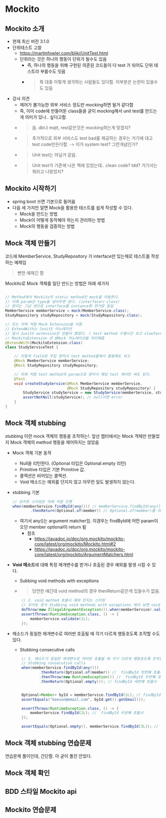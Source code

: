 # Mockito

## Mockito 소개

- 현재 최신 버전 3.1.0
- 단위테스트 고찰
  - <https://martinfowler.com/bliki/UnitTest.html>
  - 단위라는 것은 하나의 행동이 단위가 될수도 있음
    - 즉, 하나의 행동을 위해 구현된 의존된 코드들이 다 test 가 되어도 단위 테스트라 부를수도 잇음
    - > 뭐 대충 이렇게 생각하는 사람들도 있다함. 이부분은 논란이 있을수도 있음
- 강사 의견
  - 제어가 불가능한 외부 서비스 정도만 mocking하면 될거 같다함
  - 즉, 이미 code에 만들어둔 class들을 굳이 mocking해서 unit test를 만드는게 의미가 있나.. 싶다고함.
  - > 음. db나 mqtt, rest같은것은 mocking하는게 맞겠지?
  - > 추가적으로 외부 서비스도 test bad를 제공하는 경우는 거기에 대고 test code만든다함. -> 이거 system test? 그런개념인가?
  - > Unit test는 아닐거 같음.
  - > Unit test가 기존에 나온 책에 있었는데.. clean code? tdd? 거기서는 뭐라고 나왔었지?

## Mockito 시작하기

- spring boot 쓰면 기본으로 들어옴
- 다음 세 가지만 알면 Mock을 활용한 테스트를 쉽게 작성할 수 있다.
  - Mock을 만드는 방법
  - Mock이 어떻게 동작해야 하는지 관리하는 방법
  - Mock의 행동을 검증하는 방법

## Mock 객체 만들기

코드에 MemberService, StudyRepository 가 interface만 있는채로 테스트를 작성하는 예제임
> 뻔한 예제긴 함

Mockito로 Mock 객체를 일단 만드는 방법은 아래 세가지

```java

// Method에서 Mockito의 static method인 mock을 이용한다. 
// 이때 param은 type을 넣어주면 된다. (interface나 class)
// 원리는 그냥 생으로 interface를 instance화 한거랑 동일
MemberService memberService = mock(MemberService.class);
StudyRepository studyRepository = mock(StudyRepository.class);

// 또는 아래 처럼 Mock Extension을 이용
// ExtendWith는 Junit5 어노테이션
// 앞서 Junit5 extension은 만들어 봤었다. ( test method 수행시간 보고 slowTest 어노테이션 붙여라 경고 주려고)
// MockitoExtension 은 @Mock 어노테이션을 처리해줌
@ExtendWith(MockitoExtension.class)
class StudyServiceTest {

    // 이렇게 field로 주입 받아서 test method들에서 활용해도 되고
    @Mock MemberService memberService;
    @Mock StudyRepository studyRepository;

    // 아래 처럼 test method의 param으로 받아서 해당 test 에서만 써도 된다.
    @Test
    void createStudyService(@Mock MemberService memberService,
                            @Mock StudyRepository studyRepository) {
        StudyService studyService = new StudyService(memberService, studyRepository);
        assertNotNull(studyService); // null이면 error
    }
}

```

## Mock 객체 stubbing

stubbing 이란 mock 객체의 행동을 조작하는!. 앞선 챕터에서는 Mock 객체만 만들었지 Mock 객체의 method 행동을 제어하지는
않았음
  
- Mock 객체 기본 동작
  - Null을 리턴한다. (Optional 타입은 Optional.empty 리턴)
  - Primitive 타입은 기본 Primitive 값.
  - 콜렉션은 비어있는 콜렉션.
  - Void 메소드는 예외를 던지지 않고 아무런 일도 발생하지 않는다.

- stubbing 기본

  ```java
  // 모키토 스터빙은 아래 처럼 진행
  when(memberService.findById(any())) // memberService.findById(any()) 가 호출이 되면.
          .thenReturn(Optional.of(member)) // Optional.of(member)를 리턴 해라

  ```

  - 여기서 any()는 argument matcher임. 이경우는 findById에 어떤 param이 오던 member optional이 return 됨
    - 참조
      - <https://javadoc.io/doc/org.mockito/mockito-core/latest/org/mockito/Mockito.html#2>
      - <https://javadoc.io/doc/org.mockito/mockito-core/latest/org/mockito/ArgumentMatchers.html>

- **Void 메소드**에 대해 특정 매개변수를 받거나 호출된 경우 예외를 발생 시킬 수 있다.
  - Subbing void methods with exceptions
  - > 당연한 얘긴데 void method의 경우 thenReturn같은게 있을수가 없음.

  ```java
      // 2. void method 호출시 예외 던지는 스터빙
      // 모키토 문서 Stubbing void methods with exceptions 에서 보면 void method는 특수하게도 예외 스터빙은 아래처럼 해야함
      doThrow(new IllegalArgumentException()).when(memberService).validate(1L);
      assertThrows(RuntimeException.class, () -> {
          memberService.validate(1L);
      });

  ```

- 메소드가 동일한 매개변수로 여러번 호출될 때 각기 다르게 행동호도록 조작할 수도 있다.
  - Stubbing consecutive calls

  ```java
      // 3. 메소드가 동일한 매개변수로 여러번 호출될 때 각기 다르게 행동호도록 조작할 수도 있다.
      // Stubbing consecutive calls
      when(memberService.findById(any()))
              .thenReturn(Optional.of(member)) //  findById 첫번째 호출시
              .thenThrow(new RuntimeException()) //  findById 두번째 호출시
              .thenReturn(Optional.empty()); // findById 세번쨰 호출시


      Optional<Member> byId = memberService.findById(1L); // findById 첫번째 호출시
      assertEquals("keesun@email.com", byId.get().getEmail());

      assertThrows(RuntimeException.class, () -> {
          memberService.findById(2L); //  findById 두번째 호출시
      });

      assertEquals(Optional.empty(), memberService.findById(3L)); // findById 세번쨰 호출시

  ```


## Mock 객체 stubbing 연습문제

연습문제 풀이인데, 간단함. 아 굳이 풀진 안았다. 

## Mock 객체 확인

## BDD 스타일  Mockito api

## Mockito 연습문제
